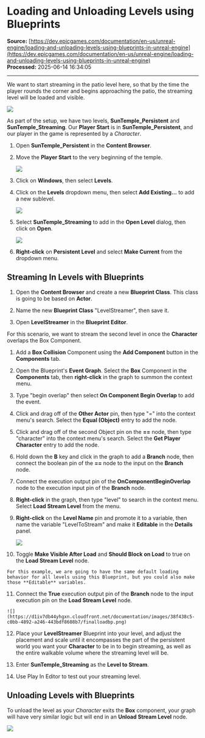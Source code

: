 # Loading and Unloading Levels using Blueprints

**Source:** [https://dev.epicgames.com/documentation/en-us/unreal-engine/loading-and-unloading-levels-using-blueprints-in-unreal-engine](https://dev.epicgames.com/documentation/en-us/unreal-engine/loading-and-unloading-levels-using-blueprints-in-unreal-engine)  
**Processed:** 2025-06-14 16:34:05

---

We want to start streaming in the patio level here, so that by the time the player rounds the corner and begins approaching the patio, the streaming level will be loaded and visible.

![](https://d1iv7db44yhgxn.cloudfront.net/documentation/images/1a81ef7b-e43b-43f8-8e96-900bea4afa74/streaminglevelvisible.png)

As part of the setup, we have two levels, **SunTemple\_Persistent** and **SunTemple\_Streaming**. Our **Player Start** is in **SunTemple\_Persistent**, and our player in the game is represented by a *Character*.

1.  Open **SunTemple\_Persistent** in the **Content Browser**.
    
2.  Move the **Player Start** to the very beginning of the temple.
    
    ![](https://d1iv7db44yhgxn.cloudfront.net/documentation/images/30c16336-b648-4b87-8463-c02960367f3d/playerstart.png)
3.  Click on **Windows**, then select **Levels**.
    
4.  Click on the **Levels** dropdown menu, then select **Add Existing...** to add a new sublevel.
    
    ![](https://d1iv7db44yhgxn.cloudfront.net/documentation/images/4c33361c-f475-4e57-8c74-1f651df6e6d9/addexisting.png)
5.  Select **SunTemple\_Streaming** to add in the **Open Level** dialog, then click on **Open**.
    
    ![](https://d1iv7db44yhgxn.cloudfront.net/documentation/images/5c701996-e294-4853-a97b-b7c0a60a0ec4/suntemplestreaming_select.png)
6.  **Right-click** on **Persistent Level** and select **Make Current** from the dropdown menu.
    

## Streaming In Levels with Blueprints

1.  Open the **Content Browser** and create a new **Blueprint Class**. This class is going to be based on **Actor**.
    
2.  Name the new **Blueprint Class** "LevelStreamer", then save it.
    
3.  Open **LevelStreamer** in the **Blueprint Editor**.
    

For this scenario, we want to stream the second level in once the **Character** overlaps the Box Component.

1.  Add a **Box Collision** Component using the **Add Component** button in the **Components** tab.
    
2.  Open the Blueprint's **Event Graph**. Select the **Box** Component in the **Components** tab, then **right-click** in the graph to summon the context menu.
    
3.  Type "begin overlap" then select **On Component Begin Overlap** to add the event.
    
4.  Click and drag off of the **Other Actor** pin, then type "=" into the context menu's search. Select the **Equal (Object)** entry to add the node.
    
5.  Click and drag off of the second Object pin on the **\==** node, then type "character" into the context menu's search. Select the **Get Player Character** entry to add the node.
    
6.  Hold down the **B** key and click in the graph to add a **Branch** node, then connect the boolean pin of the **\==** node to the input on the **Branch** node.
    
7.  Connect the execution output pin of the **OnComponentBeginOverlap** node to the execution input pin of the **Branch** node.
    
8.  **Right-click** in the graph, then type "level" to search in the context menu. Select **Load Stream Level** from the menu.
    
9.  **Right-click** on the **Level Name** pin and promote it to a variable, then name the variable "LevelToStream" and make it **Editable** in the **Details** panel.
    
    ![](https://d1iv7db44yhgxn.cloudfront.net/documentation/images/cdb66b5d-bf3d-4b03-b08b-3217e7edb0bd/leveltostreamvar.png)
10.  Toggle **Make Visible After Load** and **Should Block on Load** to true on the **Load Stream Level** node.
    
    For this example, we are going to have the same default loading behavior for all levels using this Blueprint, but you could also make those **Editable** variables.
    
11.  Connect the **True** execution output pin of the **Branch** node to the input execution pin on the **Load Stream Level** node.
    
    ![](https://d1iv7db44yhgxn.cloudfront.net/documentation/images/38f438c5-c0bb-4892-a246-443bdf8608b7/finalloadbp.png)
12.  Place your **LevelStreamer** Blueprint into your level, and adjust the placement and scale until it encompasses the part of the persistent world you want your **Character** to be in to begin streaming, as well as the entire walkable volume where the streaming level will be.
    
13.  Enter **SunTemple\_Streaming** as the **Level to Stream**.
    
14.  Use Play In Editor to test out your streaming level.
    

## Unloading Levels with Blueprints

To unload the level as your *Character* exits the **Box** component, your graph will have very similar logic but will end in an **Unload Stream Level** node.

![](https://d1iv7db44yhgxn.cloudfront.net/documentation/images/86fa77cc-1180-4f3e-9835-3a4febd67645/unloadlevel.png)